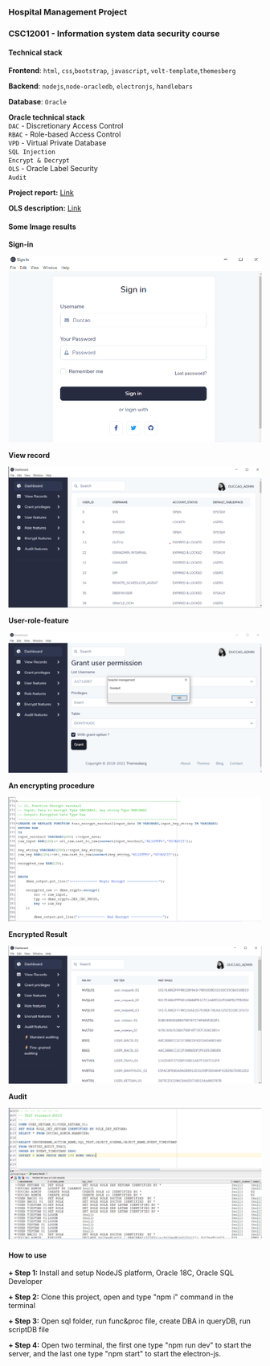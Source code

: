 ### Hospital Management Project

### CSC12001 - Information system data security course

#### Technical stack

**Frontend**: `html`, `css`,`bootstrap`, `javascript`, `volt-template`,`themesberg`

**Backend**: `nodejs`,`node-oracledb`, `electronjs`, `handlebars`

**Database**: `Oracle`
<br/>

**Oracle technical stack**
<br/>
`DAC` - Discretionary Access Control
<br/>
`RBAC` - Role-based Access Control
<br/>
`VPD` - Virtual Private Database
<br/>
`SQL Injection`
<br/>
`Encrypt & Decrypt`
<br/>
`OLS` - Oracle Label Security
<br/>
`Audit`

**Project report:** [Link](https://docs.google.com/document/d/1OwT0IPkYxzmIYDir-cBanmktQ3a70yMJ/edit?rtpof=true)

**OLS description:** [Link](https://docs.google.com/spreadsheets/d/1MwxzmJVqf7t-IgzvfcaY1fFi5Uimy6oFpl6NQX2f6gI/edit#gid=442546680)

#### Some Image results

**Sign-in**
<br/>

![sign-in](/images/sign-in.png)

**View record**
<br/>

![view-record](/images/view-record.png)

**User-role-feature**
<br/>

![User-role-feature](/images/user-role-feature.png)

**An encrypting procedure**
<br/>

![An encrypting procedure](/images/encrypt-proc.png)

**Encrypted Result**
<br/>

![Encrypted Result](/images/encrypt.png)

**Audit**
<br/>

![Audit](/images/standard-audit.png)

#### How to use

**+ Step 1:** Install and setup NodeJS platform, Oracle 18C, Oracle SQL Developer
<br/>

**+ Step 2:** Clone this project, open and type "npm i" command in the terminal
<br/>

**+ Step 3:** Open sql folder, run func&proc file, create DBA in queryDB, run scriptDB file
<br/>

**+ Step 4:** Open two terminal, the first one type "npm run dev" to start the server, and the last one type "npm start" to start the electron-js.
<br/>
